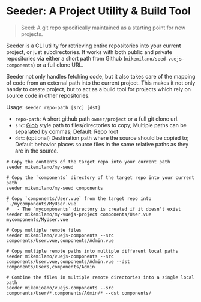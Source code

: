 Seeder: A Project Utility & Build Tool
======================================

> Seed: A git repo specifically maintained as a starting point for new projects.

Seeder is a CLI utility for retrieving entire repositories into your current project, or just subdirectories. It works 
with both public and private repositories via either a short path from Github (`mikemilano/seed-vuejs-components`) or a 
full clone URL.

Seeder not only handles fetching code, but it also takes care of the mapping of code from an external path into the
current project. This makes it not only handy to create project, but to act as a build tool for projects which rely on 
source code in other repositories.

Usage: `seeder repo-path [src] [dst]`
- `repo-path`: A short github path `owner/project` or a full git clone url.
- `src`: [Glob](https://en.wikipedia.org/wiki/Glob_%28programming%29) style path to files/directories to copy; 
Multiple paths can be separated by commas; Default: Repo root
- `dst`: (optional) Destination path where the source should be copied to; Default behavior places source files in the
same relative paths as they are in the source.
```
# Copy the contents of the target repo into your current path
seeder mikemilano/my-seed

# Copy the `components` directory of the target repo into your current path
seeder mikemilano/my-seed components

# Copy `components/User.vue` from the target repo into `./mycomponents/MyUser.vue`
#   - The `mycomponents` directory is created if it doesn't exist
seeder mikemilano/my-vuejs-project components/User.vue mycomponents/MyUser.vue

# Copy multiple remote files
seeder mikemilano/vuejs-components --src components/User.vue,components/Admin.vue

# Copy multiple remote paths into multiple different local paths
seeder mikemilano/vuejs-components --src components/User.vue,components/Admin.vue --dst components/Users,components/Admin

# Combine the files in multiple remote directories into a single local path
seeder mikemioano/vuejs-components --src components/User/*,components/Admin/* --dst components/
```
